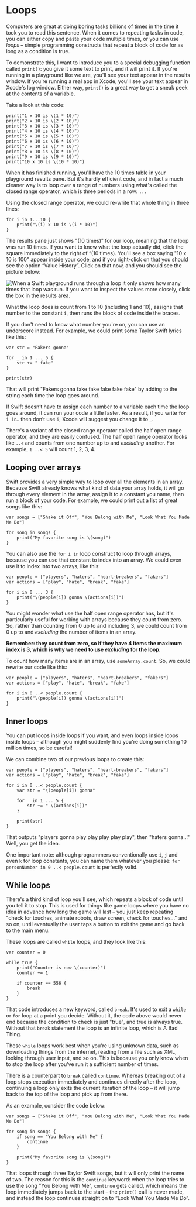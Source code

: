 # Loops

<!-- YOUTUBE: IJChAEFA5as -->

Computers are great at doing boring tasks billions of times in the time it took you to read this sentence. When it comes to repeating tasks in code, you can either copy and paste your code multiple times, or you can use *loops* – simple programming constructs that repeat a block of code for as long as a condition is true.

To demonstrate this, I want to introduce you to a special debugging function called `print()`: you give it some text to print, and it will print it. If you're running in a playground like we are, you'll see your text appear in the results window. If you're running a real app in Xcode, you'll see your text appear in Xcode's log window. Either way, `print()` is a great way to get a sneak peek at the contents of a variable.

Take a look at this code:

    print("1 x 10 is \(1 * 10)")
    print("2 x 10 is \(2 * 10)")
    print("3 x 10 is \(3 * 10)")
    print("4 x 10 is \(4 * 10)")
    print("5 x 10 is \(5 * 10)")
    print("6 x 10 is \(6 * 10)")
    print("7 x 10 is \(7 * 10)")
    print("8 x 10 is \(8 * 10)")
    print("9 x 10 is \(9 * 10)")
    print("10 x 10 is \(10 * 10)")

When it has finished running, you'll have the 10 times table in your playground results pane. But it's hardly efficient code, and in fact a much cleaner way is to loop over a range of numbers using what's called the closed range operator, which is three periods in a row: `...`

Using the closed range operator, we could re-write that whole thing in three lines:

    for i in 1...10 {
        print("\(i) x 10 is \(i * 10)")
    }

The results pane just shows "(10 times)" for our loop, meaning that the loop was run 10 times. If you want to know what the loop actually did, click the square immediately to the right of “(10 times). You'll see a box saying "10 x 10 is 100" appear inside your code, and if you right-click on that you should see the option “Value History”. Click on that now, and you should see the picture below:

![When a Swift playground runs through a loop it only shows how many times that loop was run. If you want to inspect the values more closely, click the box in the results area.](0-5.png)

What the loop does is count from 1 to 10 (including 1 and 10), assigns that number to the constant `i`, then runs the block of code inside the braces.

If you don't need to know what number you're on, you can use an underscore instead. For example, we could print some Taylor Swift lyrics like this:

    var str = "Fakers gonna"

    for _ in 1 ... 5 {
        str += " fake"
    }

    print(str)

That will print "Fakers gonna fake fake fake fake fake" by adding to the string each time the loop goes around.

If Swift doesn’t have to assign each number to a variable each time the loop goes around, it can run your code a little faster. As a result, if you write `for i in…` then don’t use `i`, Xcode will suggest you change it to `_`.

There's a variant of the closed range operator called the half open range operator, and they are easily confused. The half open range operator looks like `..<` and counts from one number up to and *excluding* another. For example, `1 ..< 5` will count 1, 2, 3, 4.


## Looping over arrays

Swift provides a very simple way to loop over all the elements in an array. Because Swift already knows what kind of data your array holds, it will go through every element in the array, assign it to a constant you name, then run a block of your code. For example, we could print out a list of great songs like this:

    var songs = ["Shake it Off", "You Belong with Me", "Look What You Made Me Do"]

    for song in songs {
        print("My favorite song is \(song)")
    }

You can also use the `for i in` loop construct to loop through arrays, because you can use that constant to index into an array. We could even use it to index into two arrays, like this:

    var people = ["players", "haters", "heart-breakers", "fakers"]
    var actions = ["play", "hate", "break", "fake"]

    for i in 0 ... 3 {
        print("\(people[i]) gonna \(actions[i])")
    }

You might wonder what use the half open range operator has, but it's particularly useful for working with arrays because they count from zero. So, rather than counting from 0 up to and including 3, we could count from 0 up to and *excluding* the number of items in an array.

**Remember: they count from zero, so if they have 4 items the maximum index is 3, which is why we need to use *excluding* for the loop.**

To count how many items are in an array, use `someArray.count`. So, we could rewrite our code like this:

    var people = ["players", "haters", "heart-breakers", "fakers"]
    var actions = ["play", "hate", "break", "fake"]

    for i in 0 ..< people.count {
        print("\(people[i]) gonna \(actions[i])")
    }


## Inner loops

You can put loops inside loops if you want, and even loops inside loops inside loops – although you might suddenly find you're doing something 10 million times, so be careful!

We can combine two of our previous loops to create this:

    var people = ["players", "haters", "heart-breakers", "fakers"]
    var actions = ["play", "hate", "break", "fake"]

    for i in 0 ..< people.count {
        var str = "\(people[i]) gonna"

        for _ in 1 ... 5 {
            str += " \(actions[i])"
        }

        print(str)
    }

That outputs "players gonna play play play play play", then "haters gonna…" Well, you get the idea.

One important note: although programmers conventionally use `i`, `j` and even `k` for loop constants, you can name them whatever you please: `for personNumber in 0 ..< people.count` is perfectly valid.


## While loops

There's a third kind of loop you'll see, which repeats a block of code until you tell it to stop. This is used for things like game loops where you have no idea in advance how long the game will last – you just keep repeating "check for touches, animate robots, draw screen, check for touches…" and so on, until eventually the user taps a button to exit the game and go back to the main menu.

These loops are called `while` loops, and they look like this:

    var counter = 0

    while true {
        print("Counter is now \(counter)")
        counter += 1

        if counter == 556 {
            break
        }
    }

That code introduces a new keyword, called `break`. It's used to exit a `while` or `for` loop at a point you decide. Without it, the code above would never end because the condition to check is just "true", and true is always true. Without that `break` statement the loop is an infinite loop, which is A Bad Thing.

These `while` loops work best when you're using unknown data, such as downloading things from the internet, reading from a file such as XML, looking through user input, and so on. This is because you only know when to stop the loop after you've run it a sufficient number of times.

There is a counterpart to `break` called `continue`. Whereas breaking out of a loop stops execution immediately and continues directly after the loop, continuing a loop only exits the current iteration of the loop – it will jump back to the top of the loop and pick up from there.

As an example, consider the code below:

    var songs = ["Shake it Off", "You Belong with Me", "Look What You Made Me Do"]

    for song in songs {
        if song == "You Belong with Me" {
            continue
        }

        print("My favorite song is \(song)")
    }

That loops through three Taylor Swift songs, but it will only print the name of two. The reason for this is the `continue` keyword: when the loop tries to use the song "You Belong with Me", `continue` gets called, which means the loop immediately jumps back to the start – the `print()` call is never made, and instead the loop continues straight on to “Look What You Made Me Do”.
